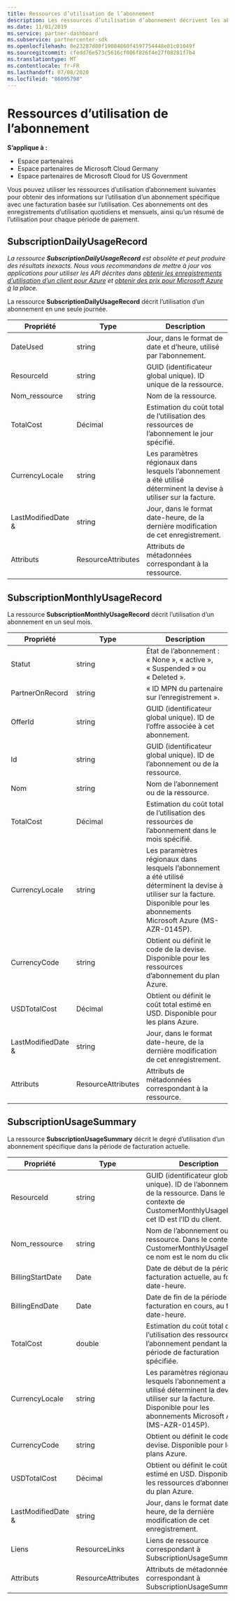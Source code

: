 ```yaml
---
title: Ressources d’utilisation de l’abonnement
description: Les ressources d’utilisation d’abonnement décrivent les abonnements avec la facturation basée sur l’utilisation. Ces abonnements ont des enregistrements d’utilisation quotidiens et mensuels, ainsi qu’un résumé de l’utilisation pour chaque période de paiement.
ms.date: 11/01/2019
ms.service: partner-dashboard
ms.subservice: partnercenter-sdk
ms.openlocfilehash: 8e23287d80f19084860f4597754448e81c01049f
ms.sourcegitcommit: cfedd76e573c5616cf006f826f4e27f08281f7b4
ms.translationtype: MT
ms.contentlocale: fr-FR
ms.lasthandoff: 07/08/2020
ms.locfileid: "86095798"
---
```

# <a name="subscription-usage-resources"></a>Ressources d’utilisation de l’abonnement

**S’applique à :**

- Espace partenaires
- Espace partenaires de Microsoft Cloud Germany
- Espace partenaires de Microsoft Cloud for US Government

Vous pouvez utiliser les ressources d’utilisation d’abonnement suivantes pour obtenir des informations sur l’utilisation d’un abonnement spécifique avec une facturation basée sur l’utilisation. Ces abonnements ont des enregistrements d’utilisation quotidiens et mensuels, ainsi qu’un résumé de l’utilisation pour chaque période de paiement.

## <a name="subscriptiondailyusagerecord"></a>SubscriptionDailyUsageRecord

*La ressource **SubscriptionDailyUsageRecord** est obsolète et peut produire des résultats inexacts. Nous vous recommandons de mettre à jour vos applications pour utiliser les API décrites dans [obtenir les enregistrements d’utilisation d’un client pour Azure](get-a-customer-s-utilization-record-for-azure.md) et [obtenir des prix pour Microsoft Azure à](get-prices-for-microsoft-azure.md) la place.*

La ressource **SubscriptionDailyUsageRecord** décrit l’utilisation d’un abonnement en une seule journée.

| Propriété         | Type               | Description                                                                                   |
|------------------|--------------------|-----------------------------------------------------------------------------------------------|
| DateUsed         | string             | Jour, dans le format de date et d’heure, utilisé par l’abonnement.                                 |
| ResourceId       | string             | GUID (identificateur global unique). ID unique de la ressource.                                                          |
| Nom_ressource     | string             | Nom de la ressource.                                                                     |
| TotalCost        | Décimal             | Estimation du coût total de l’utilisation des ressources de l’abonnement le jour spécifié.     |
| CurrencyLocale   | string             | Les paramètres régionaux dans lesquels l’abonnement a été utilisé déterminent la devise à utiliser sur la facture. |
| LastModifiedDate & | string             | Jour, dans le format date-heure, de la dernière modification de cet enregistrement.                             |
| Attributs       | ResourceAttributes | Attributs de métadonnées correspondant à la ressource.                                        |

## <a name="subscriptionmonthlyusagerecord"></a>SubscriptionMonthlyUsageRecord

La ressource **SubscriptionMonthlyUsageRecord** décrit l’utilisation d’un abonnement en un seul mois.

| Propriété         | Type               | Description                                                                                   |
|------------------|--------------------|-----------------------------------------------------------------------------------------------|
| Statut           | string             | État de l’abonnement : « None », « active », « Suspended » ou « Deleted ».                  |
| PartnerOnRecord  | string             | « ID MPN du partenaire sur l’enregistrement ».                                                        |
| OfferId          | string             | GUID (identificateur global unique). ID de l’offre associée à cet abonnement.                                       |
| Id               | string             | GUID (identificateur global unique). ID de l’abonnement ou de la ressource.                                                 |
| Nom             | string             | Nom de l’abonnement ou de la ressource.                                                     |
| TotalCost        | Décimal             | Estimation du coût total de l’utilisation des ressources de l’abonnement dans le mois spécifié.   |
| CurrencyLocale   | string             | Les paramètres régionaux dans lesquels l’abonnement a été utilisé déterminent la devise à utiliser sur la facture. Disponible pour les abonnements Microsoft Azure (MS-AZR-0145P). |
| CurrencyCode     | string             | Obtient ou définit le code de la devise. Disponible pour les ressources d’abonnement du plan Azure.                                         |
| USDTotalCost     | Décimal             | Obtient ou définit le coût total estimé en USD. Disponible pour les plans Azure.                                         |
| LastModifiedDate & | string             | Jour, dans le format date-heure, de la dernière modification de cet enregistrement.                             |
| Attributs       | ResourceAttributes | Attributs de métadonnées correspondant à la ressource.                                        |

## <a name="subscriptionusagesummary"></a>SubscriptionUsageSummary

La ressource **SubscriptionUsageSummary** décrit le degré d’utilisation d’un abonnement spécifique dans la période de facturation actuelle.

| Propriété         | Type               | Description                                                                                                            |
|------------------|--------------------|------------------------------------------------------------------------------------------------------------------------|
| ResourceId       | string             | GUID (identificateur global unique). ID de l’abonnement ou de la ressource. Dans le contexte de CustomerMonthlyUsageRecord, cet ID est l’ID du client. |
| Nom_ressource     | string             | Nom de l’abonnement ou de la ressource. Dans le contexte de CustomerMonthlyUsageRecord, ce nom est le nom du client. |
| BillingStartDate | Date               | Date de début de la période de facturation actuelle, au format date-heure.                                                     |
| BillingEndDate   | Date               | Date de fin de la période de facturation en cours, au format date-heure.                                                       |
| TotalCost        | double             | Estimation du coût total de l’utilisation des ressources dans l’abonnement pendant la période de facturation spécifiée.               |
| CurrencyLocale   | string             | Les paramètres régionaux dans lesquels l’abonnement a été utilisé déterminent la devise à utiliser sur la facture. Disponible pour les abonnements Microsoft Azure (MS-AZR-0145P). |
| CurrencyCode   | string             | Obtient ou définit le code de la devise. Disponible pour les plans Azure.                                         |
| USDTotalCost   | Décimal             | Obtient ou définit le coût total estimé en USD. Disponible pour les ressources d’abonnement du plan Azure.                                         |
| LastModifiedDate & | string             | Jour, dans le format date-heure, de la dernière modification de cet enregistrement.                                                      |
| Liens            | ResourceLinks      | Liens de ressource correspondant à SubscriptionUsageSummary.                                                      |
| Attributs       | ResourceAttributes | Attributs de métadonnées correspondant à SubscriptionUsageSummary.                                                 |
